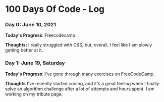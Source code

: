 # 100 Days Of Code - Log

### Day 0: June 10, 2021

**Today's Progress**: Freecodecamp

**Thoughts:** I really struggled with CSS, but, overall, I feel like I am slowly getting better at it. 

### Day 1: June 19, Saturday

**Today's Progress**: I've gone through many exercises on FreeCodeCamp.

**Thoughts** I've recently started coding, and it's a great feeling when I finally solve an algorithm challenge after a lot of attempts and hours spent. I am working on my tribute page.


